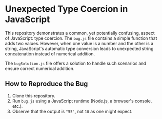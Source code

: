 # Unexpected Type Coercion in JavaScript

This repository demonstrates a common, yet potentially confusing, aspect of JavaScript: type coercion.  The `bug.js` file contains a simple function that adds two values. However, when one value is a number and the other is a string, JavaScript's automatic type conversion leads to unexpected string concatenation instead of numerical addition.

The `bugSolution.js` file offers a solution to handle such scenarios and ensure correct numerical addition.

## How to Reproduce the Bug

1. Clone this repository.
2. Run `bug.js` using a JavaScript runtime (Node.js, a browser's console, etc.).
3. Observe that the output is `"55"`, not `10` as one might expect.